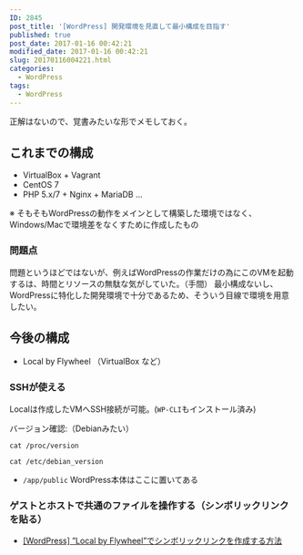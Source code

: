 ```yaml
---
ID: 2845
post_title: '[WordPress] 開発環境を見直して最小構成を目指す'
published: true
post_date: 2017-01-16 00:42:21
modified_date: 2017-01-16 00:42:21
slug: 20170116004221.html
categories:
  - WordPress
tags:
  - WordPress
---
```

正解はないので、覚書みたいな形でメモしておく。
<!--more-->

## これまでの構成

* VirtualBox + Vagrant
* CentOS 7
 * PHP 5.x/7 + Nginx + MariaDB ...

※ そもそもWordPressの動作をメインとして構築した環境ではなく、Windows/Macで環境差をなくすために作成したもの

### 問題点

問題というほどではないが、例えばWordPressの作業だけの為にこのVMを起動するは、時間とリソースの無駄な気がしていた。（手間）
最小構成ないし、WordPressに特化した開発環境で十分であるため、そういう目線で環境を用意したい。


## 今後の構成

* Local by Flywheel （VirtualBox など）


### SSHが使える

Localは作成したVMへSSH接続が可能。(`WP-CLI`もインストール済み)

バージョン確認:（Debianみたい）

```language-bash
cat /proc/version
```

```language-bash
cat /etc/debian_version
```

* `/app/public`
WordPress本体はここに置いてある

### ゲストとホストで共通のファイルを操作する（シンボリックリンクを貼る）

* [[WordPress] ”Local by Flywheel”でシンボリックリンクを作成する方法](https://b.0218.jp/20170111005914.html)